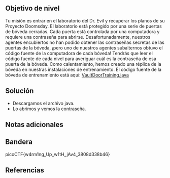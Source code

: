 ## Objetivo de nivel
Tu misión es entrar en el laboratorio del Dr. Evil y recuperar los planos de su Proyecto Doomsday. El laboratorio está protegido por una serie de puertas de bóveda cerradas. Cada puerta está controlada por una computadora y requiere una contraseña para abrirse. Desafortunadamente, nuestros agentes encubiertos no han podido obtener las contraseñas secretas de las puertas de la bóveda, ¡pero uno de nuestros agentes subalternos obtuvo el código fuente de la computadora de cada bóveda! Tendrás que leer el código fuente de cada nivel para averiguar cuál es la contraseña de esa puerta de la bóveda. Como calentamiento, hemos creado una réplica de la bóveda en nuestras instalaciones de entrenamiento. El código fuente de la bóveda de entrenamiento está aquí: [VaultDoorTraining.java](https://jupiter.challenges.picoctf.org/static/03c960ddcc761e6f7d1722d8e6212db3/VaultDoorTraining.java)

## Solución
- Descargamos el archivo java.
- Lo abrimos y vemos la contraseña.

## Notas adicionales


## Bandera
picoCTF{w4rm1ng_Up_w1tH_jAv4_3808d338b46}

## Referencias

